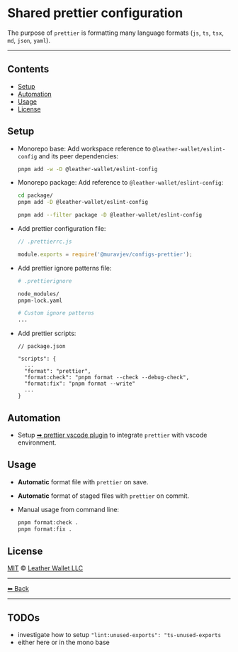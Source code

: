 # Shared prettier configuration

The purpose of `prettier` is formatting many language formats (`js`, `ts`, `tsx`, `md`, `json`, `yaml`).

---

## Contents

- [Setup](#setup)
- [Automation](#automation)
- [Usage](#usage)
- [License](#license)

## Setup

- Monorepo base: Add workspace reference to `@leather-wallet/eslint-config` and its peer dependencies:

  ```sh
  pnpm add -w -D @leather-wallet/eslint-config
  ```

- Monorepo package: Add reference to `@leather-wallet/eslint-config`:

  ```sh
  cd package/
  pnpm add -D @leather-wallet/eslint-config

  pnpm add --filter package -D @leather-wallet/eslint-config
  ```

- Add prettier configuration file:

  ```js
  // .prettierrc.js

  module.exports = require('@muravjev/configs-prettier');
  ```

- Add prettier ignore patterns file:

  ```sh
  # .prettierignore

  node_modules/
  pnpm-lock.yaml

  # Custom ignore patterns
  ...
  ```

- Add prettier scripts:

  ```jsonc
  // package.json

  "scripts": {
    ...
    "format": "prettier",
    "format:check": "pnpm format --check --debug-check",
    "format:fix": "pnpm format --write"
    ...
  }
  ```

## Automation

- Setup [➡ prettier vscode plugin](../../docs/plugins/vscode-prettier.md) to integrate `prettier` with vscode environment.

## Usage

- **Automatic** format file with `prettier` on save.
- **Automatic** format of staged files with `prettier` on commit.
- Manual usage from command line:

  ```sh
  pnpm format:check .
  pnpm format:fix .
  ```

## License

[MIT](LICENSE) © [Leather Wallet LLC](https://github.com/leather-wallet/mono)

---

[⬅ Back](../../README.md)

---

## TODOs

- investigate how to setup `"lint:unused-exports": "ts-unused-exports`
- either here or in the mono base
